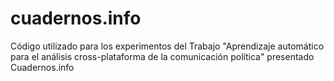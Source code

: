 # cuadernos.info
Código utilizado para los experimentos del Trabajo "Aprendizaje automático para el análisis cross-plataforma de la comunicación política" presentado Cuadernos.info
